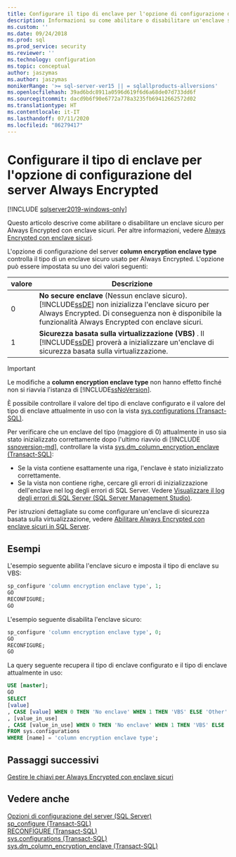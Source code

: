 ```yaml
---
title: Configurare il tipo di enclave per l'opzione di configurazione del server Always Encrypted | Microsoft Docs
description: Informazioni su come abilitare o disabilitare un'enclave sicura per Always Encrypted. Informazioni su come verificare se un'enclave è stata inizializzata correttamente.
ms.custom: ''
ms.date: 09/24/2018
ms.prod: sql
ms.prod_service: security
ms.reviewer: ''
ms.technology: configuration
ms.topic: conceptual
author: jaszymas
ms.author: jaszymas
monikerRange: '>= sql-server-ver15 || = sqlallproducts-allversions'
ms.openlocfilehash: 39ad6bdc8911a0596d619f6d6a68de07d733dd6f
ms.sourcegitcommit: dacd9b6f90e6772a778a3235fb69412662572d02
ms.translationtype: HT
ms.contentlocale: it-IT
ms.lasthandoff: 07/11/2020
ms.locfileid: "86279417"
---
```

# <a name="configure-the-enclave-type-for-always-encrypted-server-configuration-option"></a>Configurare il tipo di enclave per l'opzione di configurazione del server Always Encrypted

[!INCLUDE [sqlserver2019-windows-only](../../includes/applies-to-version/sqlserver2019-windows-only.md)]

Questo articolo descrive come abilitare o disabilitare un enclave sicuro per Always Encrypted con enclave sicuri. Per altre informazioni, vedere [Always Encrypted con enclave sicuri](../../relational-databases/security/encryption/always-encrypted-enclaves.md).

L'opzione di configurazione del server **column encryption enclave type** controlla il tipo di un enclave sicuro usato per Always Encrypted. L'opzione può essere impostata su uno dei valori seguenti:  
  
|valore|Descrizione|  
|-------------------|-----------------| 
|0|**No secure enclave** (Nessun enclave sicuro). [!INCLUDE[ssDE](../../includes/ssde-md.md)] non inizializza l'enclave sicuro per Always Encrypted. Di conseguenza non è disponibile la funzionalità Always Encrypted con enclave sicuri.|  
|1|**Sicurezza basata sulla virtualizzazione (VBS)** . Il [!INCLUDE[ssDE](../../includes/ssde-md.md)] proverà a inizializzare un'enclave di sicurezza basata sulla virtualizzazione.

> [!IMPORTANT]
> Le modifiche a **column encryption enclave type** non hanno effetto finché non si riavvia l'istanza di [!INCLUDE[ssNoVersion](../../includes/ssnoversion-md.md)].
   
È possibile controllare il valore del tipo di enclave configurato e il valore del tipo di enclave attualmente in uso con la vista [sys.configurations (Transact-SQL)](../../relational-databases/system-catalog-views/sys-configurations-transact-sql.md). 

Per verificare che un enclave del tipo (maggiore di 0) attualmente in uso sia stato inizializzato correttamente dopo l'ultimo riavvio di [!INCLUDE [ssnoversion-md](../../includes/ssnoversion-md.md)], controllare la vista [sys.dm_column_encryption_enclave (Transact-SQL)](../../relational-databases/system-dynamic-management-views/sys-dm-column-encryption-enclave.md):
 - Se la vista contiene esattamente una riga, l'enclave è stato inizializzato correttamente. 
 - Se la vista non contiene righe, cercare gli errori di inizializzazione dell'enclave nel log degli errori di SQL Server. Vedere [Visualizzare il log degli errori di SQL Server (SQL Server Management Studio)](../../relational-databases/performance/view-the-sql-server-error-log-sql-server-management-studio.md).

Per istruzioni dettagliate su come configurare un'enclave di sicurezza basata sulla virtualizzazione, vedere [Abilitare Always Encrypted con enclave sicuri in SQL Server](../../relational-databases/security/tutorial-getting-started-with-always-encrypted-enclaves.md#step-3-enable-always-encrypted-with-secure-enclaves-in-sql-server).

## <a name="examples"></a>Esempi  
 L'esempio seguente abilita l'enclave sicuro e imposta il tipo di enclave su VBS:

```sql  
sp_configure 'column encryption enclave type', 1;  
GO  
RECONFIGURE;  
GO  
```  

L'esempio seguente disabilita l'enclave sicuro:  

```sql  
sp_configure 'column encryption enclave type', 0;  
GO  
RECONFIGURE;  
GO  
```  

La query seguente recupera il tipo di enclave configurato e il tipo di enclave attualmente in uso:

```sql  
USE [master];
GO
SELECT
[value]
, CASE [value] WHEN 0 THEN 'No enclave' WHEN 1 THEN 'VBS' ELSE 'Other' END AS [value_description]
, [value_in_use]
, CASE [value_in_use] WHEN 0 THEN 'No enclave' WHEN 1 THEN 'VBS' ELSE 'Other' END AS [value_in_use_description]
FROM sys.configurations
WHERE [name] = 'column encryption enclave type'; 
```  
## <a name="next-steps"></a>Passaggi successivi
 [Gestire le chiavi per Always Encrypted con enclave sicuri](../../relational-databases/security/encryption/always-encrypted-enclaves-manage-keys.md)

## <a name="see-also"></a>Vedere anche  
 [Opzioni di configurazione del server &#40;SQL Server&#41;](../../database-engine/configure-windows/server-configuration-options-sql-server.md)   
 [sp_configure &#40;Transact-SQL&#41;](../../relational-databases/system-stored-procedures/sp-configure-transact-sql.md)   
 [RECONFIGURE &#40;Transact-SQL&#41;](../../t-sql/language-elements/reconfigure-transact-sql.md)   
 [sys.configurations (Transact-SQL)](../../relational-databases/system-catalog-views/sys-configurations-transact-sql.md)   
 [sys.dm_column_encryption_enclave (Transact-SQL)](../../relational-databases/system-dynamic-management-views/sys-dm-column-encryption-enclave.md)   
